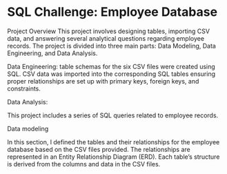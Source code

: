 # SQL Challenge: Employee Database
Project Overview
This project involves designing tables, importing CSV data, and answering several analytical questions regarding employee records. The project is divided into three main parts: Data Modeling, Data Engineering, and Data Analysis.

Data Engineering:
table schemas for the six CSV files were created using SQL.
CSV data was imported into the corresponding SQL tables ensuring proper relationships are set up with primary keys, foreign keys, and constraints.



Data Analysis: 

This project includes a series of SQL queries related to employee records.

Data modeling

In this section, l defined the tables and their relationships for the employee database based on the CSV files provided. The relationships are represented in an Entity Relationship Diagram (ERD). Each table’s structure is derived from the columns and data in the CSV files.


